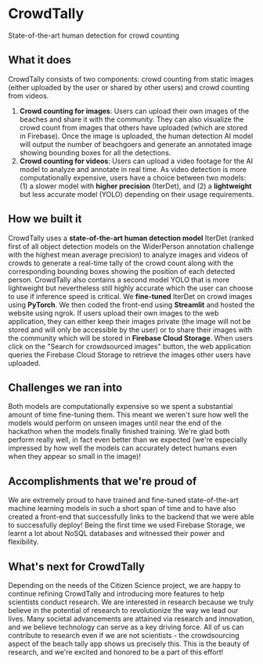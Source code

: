 # CrowdTally
State-of-the-art human detection for crowd counting

## What it does
CrowdTally consists of two components: crowd counting from static images (either uploaded by the user or shared by other users) and crowd counting from videos. 
1. **Crowd counting for images**: Users can upload their own images of the beaches and share it with the community. They can also visualize the crowd count from images that others have uploaded (which are stored in Firebase). Once the image is uploaded, the human detection AI model will output the number of beachgoers and generate an annotated image showing bounding boxes for all the detections.
2. **Crowd counting for videos**: Users can upload a video footage for the AI model to analyze and annotate in real time. As video detection is more computationally expensive, users have a choice between two models: (1) a slower model with **higher precision** (IterDet), and (2) a **lightweight** but less accurate model (YOLO) depending on their usage requirements.

## How we built it
CrowdTally uses a **state-of-the-art human detection model** IterDet (ranked first of all object detection models on the WiderPerson annotation challenge with the highest mean average precision) to analyze images and videos of crowds to generate a real-time tally of the crowd count along with the corresponding bounding boxes showing the position of each detected person. CrowdTally also contains a second model YOLO that is more lightweight but nevertheless still highly accurate which the user can choose to use if inference speed is critical.
We **fine-tuned** IterDet on crowd images using **PyTorch**. We then coded the front-end using **Streamlit** and hosted the website using ngrok.
If users upload their own images to the web application, they can either keep their images private (the image will not be stored and will only be accessible by the user) or to share their images with the community which will be stored in **Firebase Cloud Storage**. When users click on the "Search for crowdsourced images" button, the web application queries the Firebase Cloud Storage to retrieve the images other users have uploaded.

## Challenges we ran into
Both models are computationally expensive so we spent a substantial amount of time fine-tuning them. This meant we weren't sure how well the models would perform on unseen images until near the end of the hackathon when the models finally finished training. We're glad both perform really well, in fact even better than we expected (we're especially impressed by how well the models can accurately detect humans even when they appear so small in the image)!

## Accomplishments that we're proud of
We are extremely proud to have trained and fine-tuned state-of-the-art machine learning models in such a short span of time and to have also created a front-end that successfully links to the backend that we were able to successfully deploy!
Being the first time we used Firebase Storage, we learnt a lot about NoSQL databases and witnessed their power and flexibility.

## What's next for CrowdTally
Depending on the needs of the Citizen Science project, we are happy to continue refining CrowdTally and introducing more features to help scientists conduct research. 
We are interested in research because we truly believe in the potential of research to revolutionize the way we lead our lives. Many societal advancements are attained via research and innovation, and we believe technology can serve as a key driving force. All of us can contribute to research even if we are not scientists - the crowdsourcing aspect of the beach tally app shows us precisely this. This is the beauty of research, and we're excited and honored to be a part of this effort!

